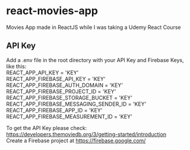 # react-movies-app
Movies App made in ReactJS while I was taking a Udemy React Course
## API Key
Add a .env file in the root directory with your API Key and Firebase Keys, like this:  
REACT_APP_API_KEY = 'KEY'  
REACT_APP_FIREBASE_API_KEY = 'KEY'  
REACT_APP_FIREBASE_AUTH_DOMAIN = 'KEY'  
REACT_APP_FIREBASE_PROJECT_ID = 'KEY'  
REACT_APP_FIREBASE_STORAGE_BUCKET = 'KEY'  
REACT_APP_FIREBASE_MESSAGING_SENDER_ID = 'KEY'  
REACT_APP_FIREBASE_APP_ID = 'KEY'  
REACT_APP_FIREBASE_MEASUREMENT_ID = 'KEY'  

To get the API Key please check: https://developers.themoviedb.org/3/getting-started/introduction  
Create a Firebase project at https://firebase.google.com/
